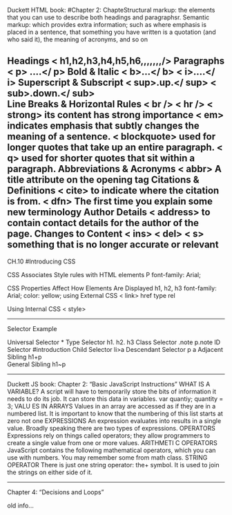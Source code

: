 Duckett HTML book:
#Chapter 2:
ChapteStructural markup: the elements that you can use to describe both headings and paragraphsr.
Semantic markup: which provides extra information; such as where emphasis is placed in a sentence, that something you have written is a quotation (and who said it), the meaning of acronyms, and so on

Headings < h1,h2,h3,h4,h5,h6,,,,,,,/>
Paragraphs < p> ....</ p>
Bold & Italic < b>...</ b>    < i>....</ i>
Superscript & Subscript   < sup>.up.</ sup>      < sub>.down.</ sub>   
Line Breaks & Horizontal Rules  < br />           < hr /> 
< strong>  its content has strong importance 
< em>   indicates emphasis that subtly changes the meaning of a sentence.
< blockquote> used for longer quotes that take up an entire paragraph.
< q>   used for shorter quotes that sit within a paragraph. 
Abbreviations & Acronyms < abbr> A title attribute on the opening tag
Citations & Definitions < cite> to indicate where the citation is from.
< dfn> The first time you explain some new terminology
 Author Details < address>  to contain contact details for the author of the page.
Changes to Content < ins> < del>
< s> something that is no longer accurate or relevant
 ------

CH.10
#Introducing CSS

CSS Associates Style rules with HTML elements
P 
 font-family: Arial; 

CSS Properties Affect How Elements Are Displayed
h1, h2, h3 
 font-family: Arial;
 color: yellow;
using External CSS
< link> href type rel

Using Internal CSS
< style>

  ------

Selector                                      Example

Universal Selector                             * 
Type Selector                                   h1. h2. h3 
Class Selector                                 .note   p.note
ID Selector                                    #introduction 
Child Selector                                 li>a 
Descendant Selector                            p a 
Adjacent Sibling                               h1+p                                    
General Sibling                                h1~p
                   
 -------
Duckett JS book: 
Chapter 2: “Basic JavaScript Instructions”
WHAT IS A VARIABLE? A script will have to temporarily store the bits of information it needs to do its job. It can store this data in variables.
var quantiy; 
quantity = 3;
VALU ES IN ARRAYS
Values in an array are accessed as if they are in a numbered list. It is important to know that the numbering of this list starts at zero not one
EXPRESSIONS An expression evaluates into results in a single value. Broadly speaking there are two types of expressions. 
OPERATORS Expressions rely on things called operators; they allow programmers to create a single value from one or more values. 
ARITHMETI C OPERATORS  JavaScript contains the following mathematical operators, which you can use with numbers. You may remember some from math class. 
STRING OPERATOR There is just one string operator: the+ symbol. It is used to join the strings on either side of it.

--------------
Chapter 4: “Decisions and Loops”

old info...
